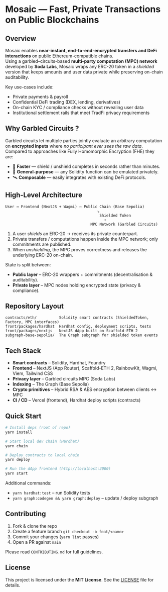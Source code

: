 # Mosaic — Fast, Private Transactions on Public Blockchains

## Overview
Mosaic enables **near-instant, end-to-end-encrypted transfers and DeFi interactions** on public Ethereum-compatible chains.  
Using a garbled–circuits-based **multi-party computation (MPC) network** developed by **Soda Labs**, Mosaic wraps any ERC-20 token in a *shielded* version that keeps amounts and user data private while preserving on-chain auditability.

Key use-cases include:
- Private payments & payroll
- Confidential DeFi trading (DEX, lending, derivatives)
- On-chain KYC / compliance checks without revealing user data
- Institutional settlement rails that meet TradFi privacy requirements

## Why Garbled Circuits ?
Garbled circuits let multiple parties jointly evaluate an arbitrary computation on **encrypted inputs** where *no participant ever sees the raw data*.  
Compared to approaches like Fully Homomorphic Encryption (FHE) they are:
- 💨 **Faster** — shield / unshield completes in seconds rather than minutes.
- 🧩 **General-purpose** — any Solidity function can be emulated privately.
- 🛰 **Composable** — easily integrates with existing DeFi protocols.

## High-Level Architecture
```
User ↔ Frontend (NextJS + Wagmi) ↔ Public Chain (Base Sepolia)
                                         ↘
                                          Shielded Token
                                            ↕
                                      MPC Network (Garbled Circuits)
```
1. A user *shields* an ERC-20 → receives its private counterpart.  
2. Private transfers / computations happen inside the MPC network; only commitments are published.  
3. When *unshielding*, the MPC proves correctness and releases the underlying ERC-20 on-chain.

State is split between:
- **Public layer** – ERC-20 wrappers + commitments (decentralisation & auditability).
- **Private layer** – MPC nodes holding encrypted state (privacy & compliance).

## Repository Layout
```
contracts/eth/          Solidity smart contracts (ShieldedToken, Factory, MPC interfaces)
front/packages/hardhat  Hardhat config, deployment scripts, tests
front/packages/nextjs   NextJS dApp built on Scaffold-ETH 2
subgraph-base-sepolia/  The Graph subgraph for shielded token events
```

## Tech Stack
- **Smart contracts** – Solidity, Hardhat, Foundry
- **Frontend** – NextJS (App Router), Scaffold-ETH 2, RainbowKit, Wagmi, Viem, Tailwind CSS
- **Privacy layer** – Garbled circuits MPC (Soda Labs)
- **Indexing** – The Graph (Base Sepolia)
- **Crypto primitives** – Hybrid RSA & AES encryption between clients ↔ MPC
- **CI / CD** – Vercel (frontend), Hardhat deploy scripts (contracts)

## Quick Start
```bash
# Install deps (root of repo)
yarn install

# Start local dev chain (Hardhat)
yarn chain

# Deploy contracts to local chain
yarn deploy

# Run the dApp frontend (http://localhost:3000)
yarn start
```
Additional commands:
- `yarn hardhat:test` – run Solidity tests
- `yarn graph:codegen && yarn graph:deploy` – update / deploy subgraph

## Contributing
1. Fork & clone the repo  
2. Create a feature branch `git checkout -b feat/<name>`  
3. Commit your changes (`yarn lint` passes)  
4. Open a PR against `main`

Please read `CONTRIBUTING.md` for full guidelines.

## License
This project is licensed under the **MIT License**. See the [LICENSE](LICENSE) file for details.
